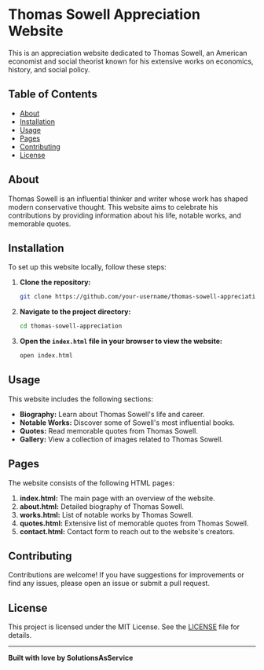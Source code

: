 # Thomas Sowell Appreciation Website

This is an appreciation website dedicated to Thomas Sowell, an American economist and social theorist known for his extensive works on economics, history, and social policy.

## Table of Contents

- [About](#about)
- [Installation](#installation)
- [Usage](#usage)
- [Pages](#pages)
- [Contributing](#contributing)
- [License](#license)

## About

Thomas Sowell is an influential thinker and writer whose work has shaped modern conservative thought. This website aims to celebrate his contributions by providing information about his life, notable works, and memorable quotes.

## Installation

To set up this website locally, follow these steps:

1. **Clone the repository:**
    ```bash
    git clone https://github.com/your-username/thomas-sowell-appreciation.git
    ```

2. **Navigate to the project directory:**
    ```bash
    cd thomas-sowell-appreciation
    ```

3. **Open the `index.html` file in your browser to view the website:**
    ```bash
    open index.html
    ```

## Usage

This website includes the following sections:

- **Biography:** Learn about Thomas Sowell's life and career.
- **Notable Works:** Discover some of Sowell's most influential books.
- **Quotes:** Read memorable quotes from Thomas Sowell.
- **Gallery:** View a collection of images related to Thomas Sowell.

## Pages

The website consists of the following HTML pages:

1. **index.html:** The main page with an overview of the website.
2. **about.html:** Detailed biography of Thomas Sowell.
3. **works.html:** List of notable works by Thomas Sowell.
4. **quotes.html:** Extensive list of memorable quotes from Thomas Sowell.
5. **contact.html:** Contact form to reach out to the website's creators.

## Contributing

Contributions are welcome! If you have suggestions for improvements or find any issues, please open an issue or submit a pull request.

## License

This project is licensed under the MIT License. See the [LICENSE](LICENSE) file for details.

---

**Built with love by SolutionsAsService**
